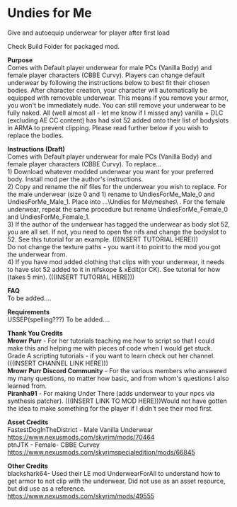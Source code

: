 # Undies for Me
 Give and autoequip underwear for player after first load

Check Build Folder for packaged mod.


**Purpose**
<br>Comes with Default player underwear for male PCs (Vanilla Body) and female player characters (CBBE Curvy). Players can change default underwear by following the instructions below to best fit their chosen bodies. After character creation, your character will automatically be equipped with removable underwear. This means if you remove your armor, you won't be immediately nude. You can still remove your underwear to be fully naked. All (well almost all - let me know if I missed any) vanilla + DLC (excluding AE CC content) has had slot 52 added onto their list of bodyslots in ARMA to prevent clipping.
Please read further below if you wish to replace the bodies.


**Instructions (Draft)**
<br> Comes with Default player underwear for male PCs (Vanilla Body) and female player characters (CBBE Curvy). To replace...
<br> 1) Download whatever modded underwear you want for your preferred body. Install mod per the author's instructions.
<br> 2) Copy and rename the nif files for the underwear you wish to replace. For the male underwear (size 0 and 1) rename to UndiesForMe_Male_0 and UndiesForMe_Male_1. Place into ...\Undies for Me\meshes\ . For the female underwear, repeat the same procedure but rename UndiesForMe_Female_0 and UndiesForMe_Female_1. 
<br> 3) If the author of the underwear has tagged the underwear as body slot 52, you are all set. If not, you need to open the nifs and change the bodyslot to 52. See this tutorial for an example. (((INSERT TUTORIAL HERE))) 
<br> Do not change the texture paths - you want it to point to the mod you got the underwear from.
<br>4) If you have mod added clothing that clips with your underwear, it needs to have slot 52 added to it in nifskope & xEdit(or CK). See tutorial for how (takes 5 min). (((INSERT TUTORIAL HERE)))

	
**FAQ**
<br>To be added....

	
**Requirements**
<br>USSEP(spelling???) To be added....


**Thank You Credits**
<br> ****Mrowr Purr****  - For her tutorials teaching me how to script so that I could make this and helping me with pieces of code when I would get stuck. Grade A scripting tutorials - if you want to learn check out her channel. (((INSERT CHANNEL LINK HERE)))
<br> ****Mrowr Purr Discord Community**** - For the various members who answered my many questions, no matter how basic, and from whom's questions I also learned from.
<br> **Piranha91** - For making Under There (adds underwear to your npcs via synthesis patcher). (((INSERT LINK TO MOD HERE)))Would not have gotten the idea to make something for the player if I didn't see their mod first.

**Asset Credits**
<br> FastestDogInTheDistrict - Male Vanilla Underwear
https://www.nexusmods.com/skyrim/mods/70464
<br> ptnJTK - Female- CBBE Curvey
https://www.nexusmods.com/skyrimspecialedition/mods/66845

	
**Other Credits**
<br> blackshark64- Used their LE mod UnderwearForAll to understand how to get armor to not clip with the underwear. Did not use as an asset resource, but did use as a reference.
https://www.nexusmods.com/skyrim/mods/49555
